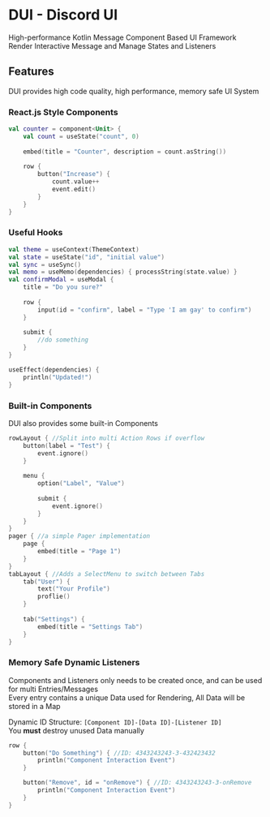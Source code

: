 # DUI - Discord UI
High-performance Kotlin Message Component Based UI Framework
<br>
Render Interactive Message and Manage States and Listeners

## Features
DUI provides high code quality, high performance, memory safe UI System

### React.js Style Components
```kotlin
val counter = component<Unit> {
    val count = useState("count", 0)
    
    embed(title = "Counter", description = count.asString())
    
    row {
        button("Increase") {
            count.value++
            event.edit()
        }
    }
}
```

### Useful Hooks
```kotlin
val theme = useContext(ThemeContext)
val state = useState("id", "initial value")
val sync = useSync()
val memo = useMemo(dependencies) { processString(state.value) }
val confirmModal = useModal {
    title = "Do you sure?"
    
    row {
        input(id = "confirm", label = "Type 'I am gay' to confirm")
    }
    
    submit {
        //do something
    }
}

useEffect(dependencies) {
    println("Updated!")
}
```

### Built-in Components
DUI also provides some built-in Components

```kotlin
rowLayout { //Split into multi Action Rows if overflow
    button(label = "Test") {
        event.ignore()
    }
    
    menu {
        option("Label", "Value")
        
        submit {
            event.ignore()
        }
    }
}
pager { //a simple Pager implementation
    page {
        embed(title = "Page 1")
    }
}
tabLayout { //Adds a SelectMenu to switch between Tabs
    tab("User") {
        text("Your Profile")
        proflie()
    }
    
    tab("Settings") {
        embed(title = "Settings Tab")
    }
}
```

### Memory Safe Dynamic Listeners
Components and Listeners only needs to be created once, and can be used for multi Entries/Messages
<br>
Every entry contains a unique Data used for Rendering, All Data will be stored in a Map

Dynamic ID Structure: `[Component ID]-[Data ID]-[Listener ID]`
<br>
You **must** destroy unused Data manually

```kotlin
row {
    button("Do Something") { //ID: 4343243243-3-432423432
        println("Component Interaction Event")
    }

    button("Remove", id = "onRemove") { //ID: 4343243243-3-onRemove
        println("Component Interaction Event")
    }
}
```